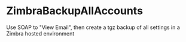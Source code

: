 # ZimbraBackupAllAccounts
Use SOAP to "View Email", then create a tgz backup of all settings in a Zimbra hosted environment
